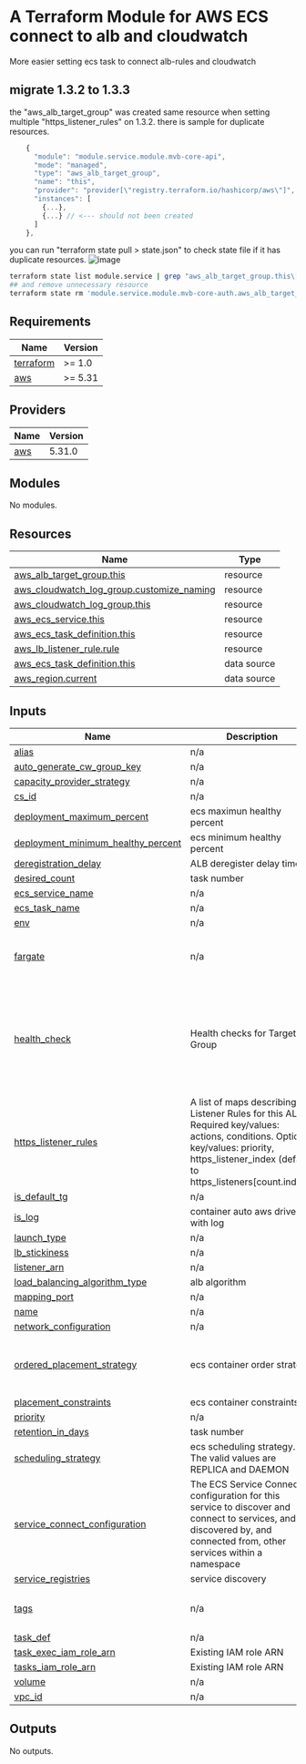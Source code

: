 # A Terraform Module for AWS ECS connect to alb and cloudwatch
More easier setting ecs task to connect alb-rules and cloudwatch

## migrate 1.3.2 to 1.3.3
the "aws_alb_target_group" was created same resource when setting multiple "https_listener_rules" on 1.3.2. there is sample for duplicate resources.
```js
    {
      "module": "module.service.module.mvb-core-api",
      "mode": "managed",
      "type": "aws_alb_target_group",
      "name": "this",
      "provider": "provider[\"registry.terraform.io/hashicorp/aws\"]",
      "instances": [
        {...},
        {...} // <--- should not been created
      ]
    },
```
you can run "terraform state pull > state.json" to check state file if it has duplicate resources.
![image](https://github.com/angle319/tf_ecs_alb_connector/assets/11845980/9b35e7f0-6d02-4f74-9bc5-c62d444bfeed)
```sh
terraform state list module.service | grep "aws_alb_target_group.this\[1\]"
## and remove unnecessary resource
terraform state rm 'module.service.module.mvb-core-auth.aws_alb_target_group.this[1]'
```
<!-- BEGINNING OF PRE-COMMIT-TERRAFORM DOCS HOOK -->
## Requirements

| Name | Version |
|------|---------|
| <a name="requirement_terraform"></a> [terraform](#requirement\_terraform) | >= 1.0 |
| <a name="requirement_aws"></a> [aws](#requirement\_aws) | >= 5.31 |

## Providers

| Name | Version |
|------|---------|
| <a name="provider_aws"></a> [aws](#provider\_aws) | 5.31.0 |

## Modules

No modules.

## Resources

| Name | Type |
|------|------|
| [aws_alb_target_group.this](https://registry.terraform.io/providers/hashicorp/aws/latest/docs/resources/alb_target_group) | resource |
| [aws_cloudwatch_log_group.customize_naming](https://registry.terraform.io/providers/hashicorp/aws/latest/docs/resources/cloudwatch_log_group) | resource |
| [aws_cloudwatch_log_group.this](https://registry.terraform.io/providers/hashicorp/aws/latest/docs/resources/cloudwatch_log_group) | resource |
| [aws_ecs_service.this](https://registry.terraform.io/providers/hashicorp/aws/latest/docs/resources/ecs_service) | resource |
| [aws_ecs_task_definition.this](https://registry.terraform.io/providers/hashicorp/aws/latest/docs/resources/ecs_task_definition) | resource |
| [aws_lb_listener_rule.rule](https://registry.terraform.io/providers/hashicorp/aws/latest/docs/resources/lb_listener_rule) | resource |
| [aws_ecs_task_definition.this](https://registry.terraform.io/providers/hashicorp/aws/latest/docs/data-sources/ecs_task_definition) | data source |
| [aws_region.current](https://registry.terraform.io/providers/hashicorp/aws/latest/docs/data-sources/region) | data source |

## Inputs

| Name | Description | Type | Default | Required |
|------|-------------|------|---------|:--------:|
| <a name="input_alias"></a> [alias](#input\_alias) | n/a | `string` | `null` | no |
| <a name="input_auto_generate_cw_group_key"></a> [auto\_generate\_cw\_group\_key](#input\_auto\_generate\_cw\_group\_key) | n/a | `string` | `"cloudwatchGroupName"` | no |
| <a name="input_capacity_provider_strategy"></a> [capacity\_provider\_strategy](#input\_capacity\_provider\_strategy) | n/a | `list(any)` | `[]` | no |
| <a name="input_cs_id"></a> [cs\_id](#input\_cs\_id) | n/a | `string` | n/a | yes |
| <a name="input_deployment_maximum_percent"></a> [deployment\_maximum\_percent](#input\_deployment\_maximum\_percent) | ecs maximun healthy percent | `number` | `200` | no |
| <a name="input_deployment_minimum_healthy_percent"></a> [deployment\_minimum\_healthy\_percent](#input\_deployment\_minimum\_healthy\_percent) | ecs minimum healthy percent | `number` | `100` | no |
| <a name="input_deregistration_delay"></a> [deregistration\_delay](#input\_deregistration\_delay) | ALB deregister delay time | `number` | `30` | no |
| <a name="input_desired_count"></a> [desired\_count](#input\_desired\_count) | task number | `number` | `1` | no |
| <a name="input_ecs_service_name"></a> [ecs\_service\_name](#input\_ecs\_service\_name) | n/a | `string` | `null` | no |
| <a name="input_ecs_task_name"></a> [ecs\_task\_name](#input\_ecs\_task\_name) | n/a | `string` | `null` | no |
| <a name="input_env"></a> [env](#input\_env) | n/a | `string` | n/a | yes |
| <a name="input_fargate"></a> [fargate](#input\_fargate) | n/a | `any` | <pre>{<br>  "cpu": 256,<br>  "memory": 512<br>}</pre> | no |
| <a name="input_health_check"></a> [health\_check](#input\_health\_check) | Health checks for Target Group | `map(any)` | <pre>{<br>  "healthy_threshold": "5",<br>  "interval": "30",<br>  "matcher": "200",<br>  "path": "/",<br>  "protocol": "HTTP",<br>  "timeout": "5",<br>  "unhealthy_threshold": "2"<br>}</pre> | no |
| <a name="input_https_listener_rules"></a> [https\_listener\_rules](#input\_https\_listener\_rules) | A list of maps describing the Listener Rules for this ALB. Required key/values: actions, conditions. Optional key/values: priority, https\_listener\_index (default to https\_listeners[count.index]) | `any` | `[]` | no |
| <a name="input_is_default_tg"></a> [is\_default\_tg](#input\_is\_default\_tg) | n/a | `bool` | `false` | no |
| <a name="input_is_log"></a> [is\_log](#input\_is\_log) | container auto aws driver with log | `bool` | `true` | no |
| <a name="input_launch_type"></a> [launch\_type](#input\_launch\_type) | n/a | `string` | `"EC2"` | no |
| <a name="input_lb_stickiness"></a> [lb\_stickiness](#input\_lb\_stickiness) | n/a | `any` | `null` | no |
| <a name="input_listener_arn"></a> [listener\_arn](#input\_listener\_arn) | n/a | `string` | `""` | no |
| <a name="input_load_balancing_algorithm_type"></a> [load\_balancing\_algorithm\_type](#input\_load\_balancing\_algorithm\_type) | alb algorithm | `string` | `"round_robin"` | no |
| <a name="input_mapping_port"></a> [mapping\_port](#input\_mapping\_port) | n/a | `number` | `0` | no |
| <a name="input_name"></a> [name](#input\_name) | n/a | `string` | n/a | yes |
| <a name="input_network_configuration"></a> [network\_configuration](#input\_network\_configuration) | n/a | `any` | `null` | no |
| <a name="input_ordered_placement_strategy"></a> [ordered\_placement\_strategy](#input\_ordered\_placement\_strategy) | ecs container order strategy | `map(string)` | <pre>{<br>  "field": "instanceId",<br>  "type": "spread"<br>}</pre> | no |
| <a name="input_placement_constraints"></a> [placement\_constraints](#input\_placement\_constraints) | ecs container constraints | `map(string)` | `{}` | no |
| <a name="input_priority"></a> [priority](#input\_priority) | n/a | `number` | `1` | no |
| <a name="input_retention_in_days"></a> [retention\_in\_days](#input\_retention\_in\_days) | task number | `number` | `14` | no |
| <a name="input_scheduling_strategy"></a> [scheduling\_strategy](#input\_scheduling\_strategy) | ecs scheduling strategy. The valid values are REPLICA and DAEMON | `string` | `"REPLICA"` | no |
| <a name="input_service_connect_configuration"></a> [service\_connect\_configuration](#input\_service\_connect\_configuration) | The ECS Service Connect configuration for this service to discover and connect to services, and be discovered by, and connected from, other services within a namespace | `any` | `{}` | no |
| <a name="input_service_registries"></a> [service\_registries](#input\_service\_registries) | service discovery | `map(string)` | `{}` | no |
| <a name="input_tags"></a> [tags](#input\_tags) | n/a | `map(string)` | <pre>{<br>  "provision": "terraform"<br>}</pre> | no |
| <a name="input_task_def"></a> [task\_def](#input\_task\_def) | n/a | `any` | n/a | yes |
| <a name="input_task_exec_iam_role_arn"></a> [task\_exec\_iam\_role\_arn](#input\_task\_exec\_iam\_role\_arn) | Existing IAM role ARN | `string` | `null` | no |
| <a name="input_tasks_iam_role_arn"></a> [tasks\_iam\_role\_arn](#input\_tasks\_iam\_role\_arn) | Existing IAM role ARN | `string` | `null` | no |
| <a name="input_volume"></a> [volume](#input\_volume) | n/a | `any` | `null` | no |
| <a name="input_vpc_id"></a> [vpc\_id](#input\_vpc\_id) | n/a | `string` | n/a | yes |

## Outputs

No outputs.
<!-- END OF PRE-COMMIT-TERRAFORM DOCS HOOK -->
